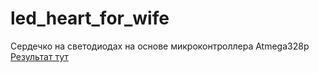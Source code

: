 # led_heart_for_wife
Сердечко на светодиодах на основе микроконтроллера Atmega328p
[Результат тут](led_heart_for_wife/result/result.mp4)

